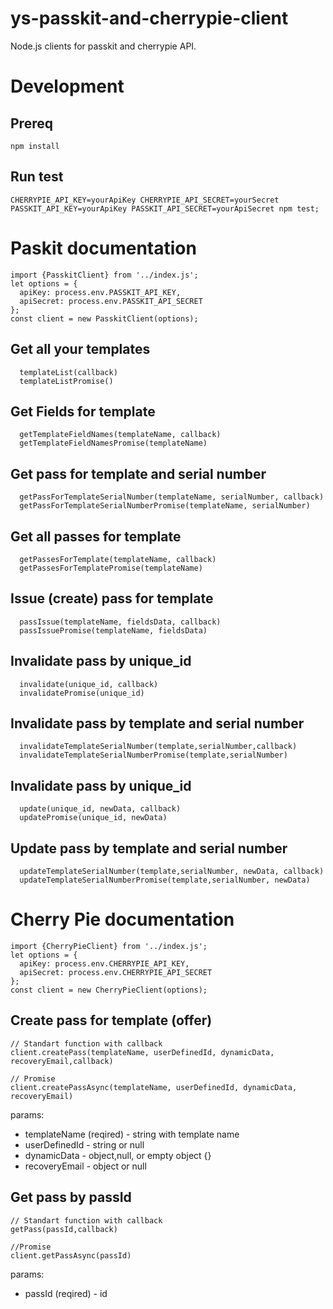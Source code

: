 # ys-passkit-and-cherrypie-client

Node.js clients for passkit and cherrypie API.

# Development

## Prereq

```
npm install
```

## Run test
```
CHERRYPIE_API_KEY=yourApiKey CHERRYPIE_API_SECRET=yourSecret PASSKIT_API_KEY=yourApiKey PASSKIT_API_SECRET=yourApiSecret npm test;
```

# Paskit documentation
```
import {PasskitClient} from '../index.js';
let options = {
  apiKey: process.env.PASSKIT_API_KEY,
  apiSecret: process.env.PASSKIT_API_SECRET
};
const client = new PasskitClient(options);
```
## Get all your templates
```
  templateList(callback)
  templateListPromise()
```
  
## Get Fields for template
```  
  getTemplateFieldNames(templateName, callback)
  getTemplateFieldNamesPromise(templateName)
```

## Get pass for template and serial number
``` 
  getPassForTemplateSerialNumber(templateName, serialNumber, callback) 
  getPassForTemplateSerialNumberPromise(templateName, serialNumber)
``` 

## Get all passes for template
``` 
  getPassesForTemplate(templateName, callback)
  getPassesForTemplatePromise(templateName)
``` 

## Issue (create) pass for template
```
  passIssue(templateName, fieldsData, callback) 
  passIssuePromise(templateName, fieldsData)
```

## Invalidate pass by unique_id
```
  invalidate(unique_id, callback)
  invalidatePromise(unique_id) 
```
## Invalidate pass by template and serial number
```
  invalidateTemplateSerialNumber(template,serialNumber,callback)
  invalidateTemplateSerialNumberPromise(template,serialNumber)
```

## Invalidate pass by unique_id
```
  update(unique_id, newData, callback) 
  updatePromise(unique_id, newData) 
```

 ## Update pass by template and serial number
```
  updateTemplateSerialNumber(template,serialNumber, newData, callback)
  updateTemplateSerialNumberPromise(template,serialNumber, newData) 
```

# Cherry Pie documentation
```
import {CherryPieClient} from '../index.js';
let options = {
  apiKey: process.env.CHERRYPIE_API_KEY,
  apiSecret: process.env.CHERRYPIE_API_SECRET
};
const client = new CherryPieClient(options);
```
## Create pass for template (offer)
```
// Standart function with callback  
client.createPass(templateName, userDefinedId, dynamicData, recoveryEmail,callback)
 
// Promise  
client.createPassAsync(templateName, userDefinedId, dynamicData, recoveryEmail)
```
params: 
   * templateName (reqired) - string with template name
   * userDefinedId - string or null   
   * dynamicData - object,null, or empty object {}
   * recoveryEmail - object or null
   
## Get pass by passId 
``` 
// Standart function with callback  
getPass(passId,callback)

//Promise  
client.getPassAsync(passId)
```
params: 
   * passId (reqired) - id 
  
 
